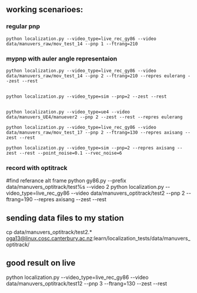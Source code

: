 ## working scenarioes:

### regular pnp

    python localization.py --video_type=live_rec_gy86 --video data/manuvers_raw/mov_test_14 --pnp 1 --ftrang=210

### mypnp with auler angle representaion

    python localization.py --video_type=live_rec_gy86 --video data/manuvers_raw/mov_test_14 --pnp 2 --ftrang=210 --repres eulerang --zest --rest


    python localization.py --video_type=sim --pnp=2 --zest --rest


    python localization.py --video_type=ue4 --video data/manuvers_UE4/manuever2 --pnp 2 --zest --rest --repres eulerang

    python localization.py --video_type=live_rec_gy86 --video data/manuvers_raw/mov_test_17 --pnp 2 --ftrang=130 --repres axisang --zest --rest

    python localization.py --video_type=sim --pnp=2 --repres axisang --zest --rest --point_noise=0.1 --rvec_noise=6


### record with optitrack

#find referance alt frame
python gy86.py --prefix data/manuvers_optitrack/test%s --video 2
python localization.py --video_type=live_rec_gy86 --video data/manuvers_optitrack/test2 --pnp 2 --ftrang=190 --repres axisang --zest --rest

## sending data files to my station
cp data/manuvers_optitrack/test2.* oga13@linux.cosc.canterbury.ac.nz:learn/localization_tests/data/manuvers_optitrack/

## good result on live
python localization.py --video_type=live_rec_gy86 --video data/manuvers_optitrack/test12 --pnp 3 --ftrang=130 --zest --rest

